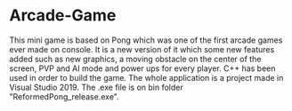 # Arcade-Game

This mini game is based on Pong which was one of the first arcade games ever made on console. It is a new version of it which some new features added such as new graphics, a moving obstacle on the center of the screen, PVP and AI mode and power ups for every player. C++ has been used in order to build the game. The whole application is a project made in Visual Studio 2019. The .exe file is on bin folder "ReformedPong_release.exe".
